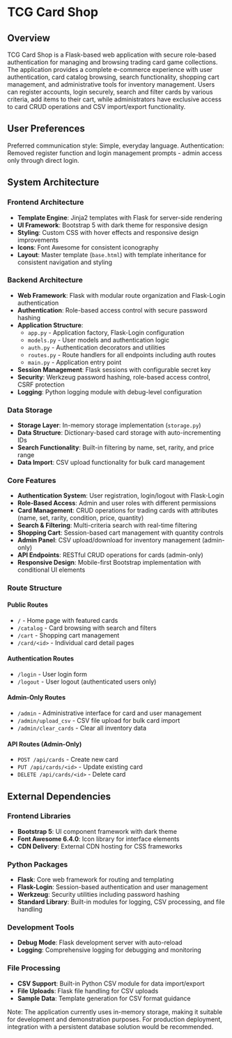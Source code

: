 # TCG Card Shop

## Overview

TCG Card Shop is a Flask-based web application with secure role-based authentication for managing and browsing trading card game collections. The application provides a complete e-commerce experience with user authentication, card catalog browsing, search functionality, shopping cart management, and administrative tools for inventory management. Users can register accounts, login securely, search and filter cards by various criteria, add items to their cart, while administrators have exclusive access to card CRUD operations and CSV import/export functionality.

## User Preferences

Preferred communication style: Simple, everyday language.
Authentication: Removed register function and login management prompts - admin access only through direct login.

## System Architecture

### Frontend Architecture
- **Template Engine**: Jinja2 templates with Flask for server-side rendering
- **UI Framework**: Bootstrap 5 with dark theme for responsive design
- **Styling**: Custom CSS with hover effects and responsive design improvements
- **Icons**: Font Awesome for consistent iconography
- **Layout**: Master template (`base.html`) with template inheritance for consistent navigation and styling

### Backend Architecture
- **Web Framework**: Flask with modular route organization and Flask-Login authentication
- **Authentication**: Role-based access control with secure password hashing
- **Application Structure**: 
  - `app.py` - Application factory, Flask-Login configuration
  - `models.py` - User models and authentication logic
  - `auth.py` - Authentication decorators and utilities
  - `routes.py` - Route handlers for all endpoints including auth routes
  - `main.py` - Application entry point
- **Session Management**: Flask sessions with configurable secret key
- **Security**: Werkzeug password hashing, role-based access control, CSRF protection
- **Logging**: Python logging module with debug-level configuration

### Data Storage
- **Storage Layer**: In-memory storage implementation (`storage.py`)
- **Data Structure**: Dictionary-based card storage with auto-incrementing IDs
- **Search Functionality**: Built-in filtering by name, set, rarity, and price range
- **Data Import**: CSV upload functionality for bulk card management

### Core Features
- **Authentication System**: User registration, login/logout with Flask-Login
- **Role-Based Access**: Admin and user roles with different permissions
- **Card Management**: CRUD operations for trading cards with attributes (name, set, rarity, condition, price, quantity)
- **Search & Filtering**: Multi-criteria search with real-time filtering
- **Shopping Cart**: Session-based cart management with quantity controls
- **Admin Panel**: CSV upload/download for inventory management (admin-only)
- **API Endpoints**: RESTful CRUD operations for cards (admin-only)
- **Responsive Design**: Mobile-first Bootstrap implementation with conditional UI elements

### Route Structure
#### Public Routes
- `/` - Home page with featured cards
- `/catalog` - Card browsing with search and filters
- `/cart` - Shopping cart management
- `/card/<id>` - Individual card detail pages

#### Authentication Routes  
- `/login` - User login form
- `/logout` - User logout (authenticated users only)

#### Admin-Only Routes
- `/admin` - Administrative interface for card and user management
- `/admin/upload_csv` - CSV file upload for bulk card import
- `/admin/clear_cards` - Clear all inventory data

#### API Routes (Admin-Only)
- `POST /api/cards` - Create new card
- `PUT /api/cards/<id>` - Update existing card  
- `DELETE /api/cards/<id>` - Delete card

## External Dependencies

### Frontend Libraries
- **Bootstrap 5**: UI component framework with dark theme
- **Font Awesome 6.4.0**: Icon library for interface elements
- **CDN Delivery**: External CDN hosting for CSS frameworks

### Python Packages
- **Flask**: Core web framework for routing and templating
- **Flask-Login**: Session-based authentication and user management
- **Werkzeug**: Security utilities including password hashing
- **Standard Library**: Built-in modules for logging, CSV processing, and file handling

### Development Tools
- **Debug Mode**: Flask development server with auto-reload
- **Logging**: Comprehensive logging for debugging and monitoring

### File Processing
- **CSV Support**: Built-in Python CSV module for data import/export
- **File Uploads**: Flask file handling for CSV uploads
- **Sample Data**: Template generation for CSV format guidance

Note: The application currently uses in-memory storage, making it suitable for development and demonstration purposes. For production deployment, integration with a persistent database solution would be recommended.